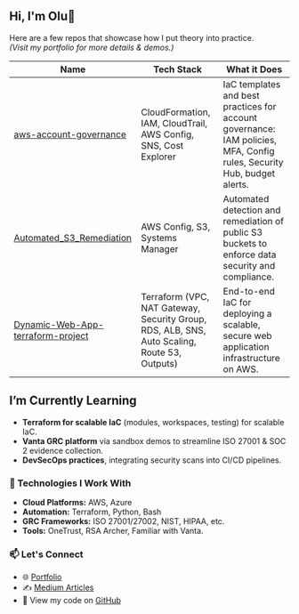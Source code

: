 ## Hi, I'm Olu👋


Here are a few repos that showcase how I put theory into practice.  
*(Visit my portfolio for more details & demos.)*

| Name                                                        | Tech Stack                                                      | What it Does                                                                                       |
|-------------------------------------------------------------|-----------------------------------------------------------------|----------------------------------------------------------------------------------------------------|
| [aws-account-governance](https://github.com/Oluoladio/aws-account-governance)       | CloudFormation, IAM, CloudTrail, AWS Config, SNS, Cost Explorer | IaC templates and best practices for account governance: IAM policies, MFA, Config rules, Security Hub, budget alerts. |
| [Automated_S3_Remediation](https://github.com/Oluoladio/Automated_S3_Remediation)   | AWS Config, S3, Systems Manager                                 | Automated detection and remediation of public S3 buckets to enforce data security and compliance.   |
| [Dynamic-Web-App-terraform-project](https://github.com/Oluoladio/Dynamic-Web-App-terraform-project) | Terraform (VPC, NAT Gateway, Security Group, RDS, ALB, SNS, Auto Scaling, Route 53, Outputs) | End-to-end IaC for deploying a scalable, secure web application infrastructure on AWS. |


## I’m Currently Learning
- **Terraform for scalable IaC** (modules, workspaces, testing) for scalable IaC.  
- **Vanta GRC platform** via sandbox demos to streamline ISO 27001 & SOC 2 evidence collection.  
- **DevSecOps practices**, integrating security scans into CI/CD pipelines.

### 🧰 Technologies I Work With

- **Cloud Platforms:** AWS, Azure  
- **Automation:** Terraform, Python, Bash  
- **GRC Frameworks:** ISO 27001/27002, NIST, HIPAA, etc.
- **Tools:** OneTrust, RSA Archer, Familiar with Vanta.

### 📫 Let's Connect

- 🌐 [Portfolio](https://oluadio.curious.page)  
- ✍️ [Medium Articles](https://medium.com/@olaaoluwase)  
- 📂 View my code on [GitHub](https://github.com/Oluoladio)  
